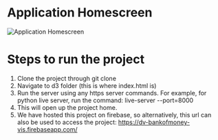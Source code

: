 
# Application Homescreen
![Application Homescreen](https://github.com/asu-cse578-f2020/VAST-2012-MC2-Akshaya/tree/main/d3/img/dashboard.png)

# Steps to run the project
1) Clone the project through git clone
2) Navigate to d3 folder (this is where index.html is)
3) Run the server using any https server commands. For example, for python live server, run the command: 
live-server --port=8000
4) This will open up the project home.
5) We have hosted this project on firebase, so alternatively, this url can also be used to access the project:
https://dv-bankofmoney-vis.firebaseapp.com/
